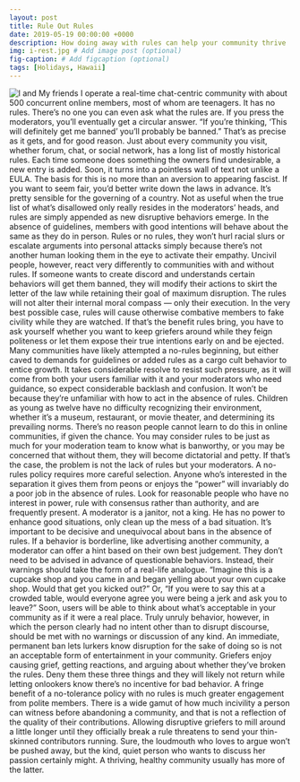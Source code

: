 ```yaml
---
layout: post
title: Rule Out Rules
date: 2019-05-19 00:00:00 +0000
description: How doing away with rules can help your community thrive
img: i-rest.jpg # Add image post (optional)
fig-caption: # Add figcaption (optional)
tags: [Holidays, Hawaii]
---
```

![I and My friends]({{site.baseurl}}/assets/img/we-in-rest.jpg)
I operate a real-time chat-centric community with about 500 concurrent online members, most of whom are teenagers. It has no rules. There’s no one you can even ask what the rules are. If you press the moderators, you’ll eventually get a circular answer. “If you’re thinking, ‘This will definitely get me banned’ you’ll probably be banned.” That’s as precise as it gets, and for good reason.
Just about every community you visit, whether forum, chat, or social network, has a long list of mostly historical rules. Each time someone does something the owners find undesirable, a new entry is added. Soon, it turns into a pointless wall of text not unlike a EULA. The basis for this is no more than an aversion to appearing fascist. If you want to seem fair, you’d better write down the laws in advance. It’s pretty sensible for the governing of a country. Not as useful when the true list of what’s disallowed only really resides in the moderators’ heads, and rules are simply appended as new disruptive behaviors emerge.
In the absence of guidelines, members with good intentions will behave about the same as they do in person. Rules or no rules, they won’t hurl racial slurs or escalate arguments into personal attacks simply because there’s not another human looking them in the eye to activate their empathy. Uncivil people, however, react very differently to communities with and without rules. If someone wants to create discord and understands certain behaviors will get them banned, they will modify their actions to skirt the letter of the law while retaining their goal of maximum disruption. The rules will not alter their internal moral compass — only their execution. In the very best possible case, rules will cause otherwise combative members to fake civility while they are watched. If that’s the benefit rules bring, you have to ask yourself whether you want to keep griefers around while they feign politeness or let them expose their true intentions early on and be ejected.
Many communities have likely attempted a no-rules beginning, but either caved to demands for guidelines or added rules as a cargo cult behavior to entice growth. It takes considerable resolve to resist such pressure, as it will come from both your users familiar with it and your moderators who need guidance, so expect considerable backlash and confusion. It won’t be because they’re unfamiliar with how to act in the absence of rules. Children as young as twelve have no difficulty recognizing their environment, whether it’s a museum, restaurant, or movie theater, and determining its prevailing norms. There’s no reason people cannot learn to do this in online communities, if given the chance.
You may consider rules to be just as much for your moderation team to know what is banworthy, or you may be concerned that without them, they will become dictatorial and petty. If that’s the case, the problem is not the lack of rules but your moderators. A no-rules policy requires more careful selection. Anyone who’s interested in the separation it gives them from peons or enjoys the “power” will invariably do a poor job in the absence of rules. Look for reasonable people who have no interest in power, rule with consensus rather than authority, and are frequently present. A moderator is a janitor, not a king. He has no power to enhance good situations, only clean up the mess of a bad situation.
It’s important to be decisive and unequivocal about bans in the absence of rules. If a behavior is borderline, like advertising another community, a moderator can offer a hint based on their own best judgement. They don’t need to be advised in advance of questionable behaviors. Instead, their warnings should take the form of a real-life analogue. “Imagine this is a cupcake shop and you came in and began yelling about your own cupcake shop. Would that get you kicked out?” Or, “If you were to say this at a crowded table, would everyone agree you were being a jerk and ask you to leave?” Soon, users will be able to think about what’s acceptable in your community as if it were a real place.
Truly unruly behavior, however, in which the person clearly had no intent other than to disrupt discourse, should be met with no warnings or discussion of any kind. An immediate, permanent ban lets lurkers know disruption for the sake of doing so is not an acceptable form of entertainment in your community. Griefers enjoy causing grief, getting reactions, and arguing about whether they’ve broken the rules. Deny them these three things and they will likely not return while letting onlookers know there’s no incentive for bad behavior.
A fringe benefit of a no-tolerance policy with no rules is much greater engagement from polite members. There is a wide gamut of how much incivility a person can witness before abandoning a community, and that is not a reflection of the quality of their contributions. Allowing disruptive griefers to mill around a little longer until they officially break a rule threatens to send your thin-skinned contributors running. Sure, the loudmouth who loves to argue won’t be pushed away, but the kind, quiet person who wants to discuss her passion certainly might. A thriving, healthy community usually has more of the latter.